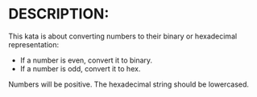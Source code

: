# DESCRIPTION:

This kata is about converting numbers to their binary or hexadecimal representation:

-   If a number is even, convert it to binary.
-   If a number is odd, convert it to hex.

Numbers will be positive. The hexadecimal string should be lowercased.
